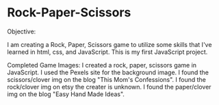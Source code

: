 # Rock-Paper-Scissors

Objective:

I am creating a Rock, Paper, Scissors game to utilize some skills that I've learned in html, css, and JavaScript. This is my first JavaScript project.

Completed Game Images:
I created a rock, paper, scissors game in JavaScript.
I used the Pexels site for the background image.
I found the scissors/clover img on the blog "This Mom's Confessions".
I found the rock/clover img on etsy the creater is unknown.
I found the paper/clover img on the blog "Easy Hand Made Ideas".
